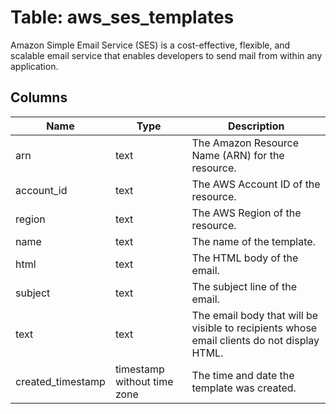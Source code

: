 
# Table: aws_ses_templates
Amazon Simple Email Service (SES) is a cost-effective, flexible, and scalable email service that enables developers to send mail from within any application.
## Columns
| Name        | Type           | Description  |
| ------------- | ------------- | -----  |
|arn|text|The Amazon Resource Name (ARN) for the resource.|
|account_id|text|The AWS Account ID of the resource.|
|region|text|The AWS Region of the resource.|
|name|text|The name of the template.|
|html|text|The HTML body of the email.|
|subject|text|The subject line of the email.|
|text|text|The email body that will be visible to recipients whose email clients do not display HTML.|
|created_timestamp|timestamp without time zone|The time and date the template was created.|
